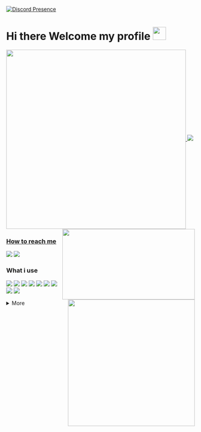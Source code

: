 [![Discord Presence](https://lanyard-profile-readme.vercel.app/api/Z0TEExt#0104)](https://discord.com/users/Z0TEExt#0104)
# Hi there Welcome my profile <a href="#"><img  width="35px" src="https://user-images.githubusercontent.com/1303154/88677602-1635ba80-d120-11ea-84d8-d263ba5fc3c0.gif"></a>
<!-- <a align="right" href="#"><img width="48px" align="right" src="https://cdn.discordapp.com/emojis/863066039938711582.gif?url=https%3A%2F%2Fgithub.com%2FFaelayis&count_bg=%230D1117&title_bg=%230D1117&icon=&icon_color=%23E7E7E7&title=profile+view&edge_flat=false"/></a> -->

<a href="#">
  <img width="480" align="center" src="https://github-readme-stats.vercel.app/api?username=Faelayis&theme=dark&hide_title=false&show_icons=true&hide_border=true&bg_color=0d1117&custom_title=GitHub%20Stats&icon_color=fe926b&include_all_commits=true&count_private=true"/>
<a href="https://discordapp.com/users/328731868096888833">
  <img height="189" width="354" align="right" src="https://lanyard-profile-readme.vercel.app/api/328731868096888833?bg=0d1117"/>
<a align="center" href="https://wakatime.com/@Faelayis">
  <img src="https://github-readme-stats.vercel.app/api/wakatime?username=Faelayis&theme=dark&layout=compact&range=all_time&hide_border=true&bg_color=0d1117"/>
<a href="https://github.com/Faelayis?tab=repositories">
  <img width="339" align="right" src="https://github-readme-stats.vercel.app/api/top-langs/?username=Faelayis&count_private=false&theme=dark&hide_border=true&bg_color=0d1117&hide=html,css,scss,c%2B%2B,&layout=compact&langs_count=10)](https://github.com/Faelayis?tab=repositories&q=&type=public"/>

### How to reach me

[![](https://img.shields.io/badge/Discord-5865F2?logo=Discord&logoColor=white&style=for-the-badge)](https://discord.com/users/328731868096888833)
[![](https://img.shields.io/badge/Twitter-1DA1F2?logo=Twitter&logoColor=white&style=for-the-badge)](https://twitter.com/Faelayis)

### What i use

[![](https://img.shields.io/badge/endpoint?logoColor=white&style=for-the-badge&url=https://raw.githubusercontent.com/Faelayis/Faelayis/main/data/Node.json)](https://nodejs.org/en)
[![](https://img.shields.io/badge/endpoint?logoColor=white&style=for-the-badge&url=https://raw.githubusercontent.com/Faelayis/Faelayis/main/data/NPM.json)](https://www.npmjs.com/package/npm/)
[![](https://img.shields.io/badge/JavaScript-F7DF1E?logo=JavaScript&logoColor=white&style=for-the-badge)](https://www.javascript.com)
[![](https://img.shields.io/badge/HTML5-E34F26?logo=HTML5&logoColor=white&style=for-the-badge)](#)
[![](https://img.shields.io/badge/Electron-47848F?logo=Electron&logoColor=white&style=for-the-badge)](https://www.electronjs.org)
[![](https://img.shields.io/badge/PowerShell%20Core-5391FE?logo=PowerShell&logoColor=white&style=for-the-badge)](https://aka.ms/powershell-release?tag=stable)
[![](https://img.shields.io/badge/Heroku-430098?logo=Heroku&logoColor=white&style=for-the-badge)](https://www.heroku.com)
[![](https://img.shields.io/badge/GitHub%20Desktop%20|%20Beta-181717?logo=GitHub&logoColor=white&style=for-the-badge)](https://desktop.github.com/release-notes/?env=beta)
[![](https://img.shields.io/badge/Visual%20Studio%20Code%20-007ACC?logo=VisualStudioCode&logoColor=white&style=for-the-badge)](https://code.visualstudio.com/)

</a>
<details>
<summary>
  More
</summary>

### What i join

[![](https://img.shields.io/badge/Windows%20insider-0078D6?logo=windows&logoColor=white&style=for-the-badge)](https://insider.windows.com/)
[![](https://img.shields.io/badge/gitlab-FCA121?logo=gitlab&logoColor=white&style=for-the-badge)](https://gitlab.com/Faelayis)
[![](https://img.shields.io/badge/Crowdin-2E3340?logo=Crowdin&logoColor=white&style=for-the-badge)](https://crowdin.com/profile/Faelayis)

[![](https://github-readme-streak-stats.herokuapp.com?user=Faelayis&theme=dark&hide_border=true&background=0D1117)](#)

### Music

<a href="https://spotify-github-profile.vercel.app/api/view.svg?uid=21u7kzfi34c6rbzs2evuoeqda&cover_image=true&theme=novatorem">
<img align="left" src="https://spotify-github-profile.vercel.app/api/view?uid=21u7kzfi34c6rbzs2evuoeqda&cover_image=true&theme=novatorem" />
</a><br><a> My Playlist </a>

- [Favorite Songs](https://open.spotify.com/playlist/0d8BzvaoALv3thWNx3B6ou?si=94a3591d60e94d7c)<br>
- [My Japan kawaii](https://open.spotify.com/playlist/5Nk8ixG6MS83FkT3toaBMb?si=9b0ffa98e2f8467b)<br>

### Gaming

[![](https://img.shields.io/badge/Steam-1b2838?logo=Steam&logoColor=white&style=for-the-badge)](https://steamcommunity.com/profiles/76561198302740141)
[![](https://img.shields.io/badge/Ubisoft-0070ff?logo=Ubisoft&logoColor=white&style=for-the-badge)](https://r6.tracker.network/profile/id/56d07617-a3a6-4d5f-a54f-94b193afe77a)
[![](https://img.shields.io/badge/Origin-F56C2D?logo=Origin&logoColor=white&style=for-the-badge)](https://www.origin.com/tha/th-th/profile/user/Us_m7_zkAXm4u_A4yP5DQA--/)
[![](https://img.shields.io/badge/Epic%20Games-313131?logo=EpicGames&logoColor=white&style=for-the-badge)](#)
[![](https://img.shields.io/badge/Xbox-107C10?logo=Xbox&logoColor=white&style=for-the-badge)](https://account.xbox.com/en-us/profile?gamertag=F1rstStr0ke&activetab=main:mainTab3)
<details>
<summary>
  My PC Specs
</summary>
<p>
Desktop
<br>
  <img src="https://img.shields.io/badge/Windows%2011-blue?logo=microsoft&logoColor=white&labelColor=1fa2f9&style=for-the-badge" />
  <img src="https://img.shields.io/badge/CPU-AMD%20Ryzen%207%203700X-f1911d?labelColor=00a270&style=for-the-badge" />
  <img src="https://img.shields.io/badge/RAM-16GB-bcbdc0?style=for-the-badge" />
  <img src="https://img.shields.io/badge/GPU-AMD%20Radeon%20RX%20590X-DA0032?style=for-the-badge" />
</p>
Laptop
<p>
  <img src="https://img.shields.io/badge/Windows%2010-blue?logo=windows&logoColor=white&labelColor=00adef&style=for-the-badge" />
  <img src="https://img.shields.io/badge/CPU-AMD%20Ryzen%207%202700U-f1911d?labelColor=00a270&style=for-the-badge" />
  <img src="https://img.shields.io/badge/RAM-8GB-bcbdc0?style=for-the-badge" />
  <img src="https://img.shields.io/badge/GPU-AMD%20Radeon%20RX%20560X-DA0032?style=for-the-badge" />
</p>
</details>
</details>

